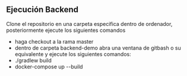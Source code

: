## Ejecución Backend

Clone el repositorio en una carpeta especifica dentro de ordenador, posteriormente ejecute los siguientes comandos

* haga checkout a la rama master
* dentro de carpeta backend-demo abra una ventana de gitbash o su equivalente y ejecute los siguientes comandos: 
* ./gradlew build
* docker-compose up --build
